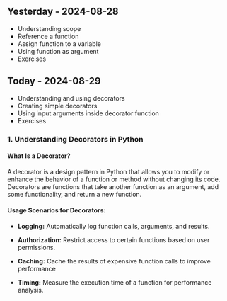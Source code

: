 ## Yesterday - 2024-08-28

* Understanding scope
* Reference a function
* Assign function to a variable
* Using function as argument
* Exercises

## Today - 2024-08-29

* Understanding and using decorators
* Creating simple decorators
* Using input arguments inside decorator function
* Exercises


### **1. Understanding Decorators in Python**

#### **What Is a Decorator?**
A decorator is a design pattern in Python that allows you to modify or enhance the behavior of a function or method without changing its code. Decorators are functions that take another function as an argument, add some functionality, and return a new function.

#### **Usage Scenarios for Decorators:**
- **Logging:** Automatically log function calls, arguments, and results.

- **Authorization:** Restrict access to certain functions based on user permissions.
- **Caching:** Cache the results of expensive function calls to improve performance
- **Timing:** Measure the execution time of a function for performance analysis.































































































